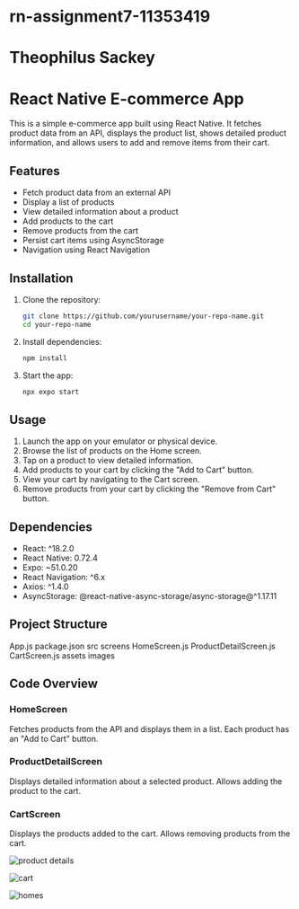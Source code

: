# rn-assignment7-11353419
# Theophilus Sackey

# React Native E-commerce App

This is a simple e-commerce app built using React Native. It fetches product data from an API, displays the product list, shows detailed product information, and allows users to add and remove items from their cart.


## Features
- Fetch product data from an external API
- Display a list of products
- View detailed information about a product
- Add products to the cart
- Remove products from the cart
- Persist cart items using AsyncStorage
- Navigation using React Navigation

## Installation
1. Clone the repository:
    ```bash
    git clone https://github.com/yourusername/your-repo-name.git
    cd your-repo-name
    ```

2. Install dependencies:
    ```bash
    npm install
    ```

3. Start the app:
    ```bash
    npx expo start
    ```

## Usage
1. Launch the app on your emulator or physical device.
2. Browse the list of products on the Home screen.
3. Tap on a product to view detailed information.
4. Add products to your cart by clicking the "Add to Cart" button.
5. View your cart by navigating to the Cart screen.
6. Remove products from your cart by clicking the "Remove from Cart" button.

## Dependencies
- React: ^18.2.0
- React Native: 0.72.4
- Expo: ~51.0.20
- React Navigation: ^6.x
- Axios: ^1.4.0
- AsyncStorage: @react-native-async-storage/async-storage@^1.17.11

## Project Structure
App.js
package.json
 src
 screens
HomeScreen.js
 ProductDetailScreen.js
 CartScreen.js
 assets
 images



## Code Overview
### HomeScreen
Fetches products from the API and displays them in a list. Each product has an "Add to Cart" button.

### ProductDetailScreen
Displays detailed information about a selected product. Allows adding the product to the cart.

### CartScreen
Displays the products added to the cart. Allows removing products from the cart.





![product details](https://github.com/user-attachments/assets/a29dd238-3ebd-40c9-8d75-872b3e26543b)


![cart](https://github.com/user-attachments/assets/894b4345-d3ed-4f4c-98d7-d1fe39f72e5d)


![homes](https://github.com/user-attachments/assets/597d8f00-7cf6-4c34-a226-953c1ef8e15b)
